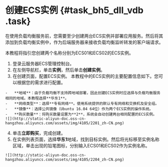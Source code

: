 # 创建ECS实例 {#task_bh5_dll_vdb .task}

在使用负载均衡服务前，您需要至少创建两台ECS实例并部署应用服务。然后将其添加到负载均衡实例中，作为后端服务器来接收负载均衡监听转发的客户端请求。

本教程将指引您创建两个名称分别为ECS01和ECS02的ECS实例。

1.   登录云服务器ECS管理控制台。 
2.   在左侧导航栏，单击**实例**，然后单击**创建实例**。 
3.   在创建页面，配置ECS实例。 本教程中的ECS实例的主要配置信息如下。您可以根据您的需求进行配置。

    -   **地域**：由于负载均衡不支持跨地域部署，因此创建ECS实例时应选择与负载均衡服务相同的地域。本教程选择**华东1**。
    -   **网络类型**：选择**专有网络**。使用系统提供的默认专有网络和交换机及安全组。
    -   **镜像**：选择公共镜像（Ubuntu 16.04 64位）作为两个ECS实例的操作系统。
    -   **购买数量**：将购买数量设置为**2**，系统会自动创建两台相同配置的ECS实例。
    ![](http://static-aliyun-doc.oss-cn-hangzhou.aliyuncs.com/assets/img/4105/2201_zh-CN.png)

4.   单击**立即购买**，完成创建。 
5.   在实例列表页面，选择**华东1**地域，找到目标实例。然后将光标移至实例名称区域，单击出现的铅笔图标，分别输入ECS01和ECS02作为实例名称。 

    ![](http://static-aliyun-doc.oss-cn-hangzhou.aliyuncs.com/assets/img/4105/2204_zh-CN.png)


